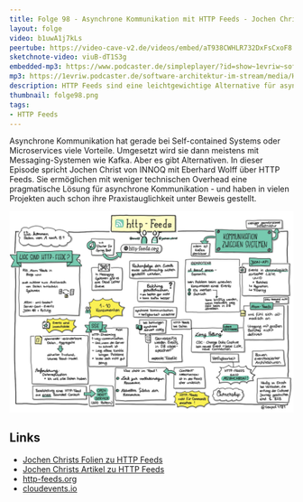 ```yaml
---
title: Folge 98 - Asynchrone Kommunikation mit HTTP Feeds - Jochen Christ
layout: folge
video: b1uwA1j7kLs
peertube: https://video-cave-v2.de/videos/embed/aT938CWHLR732DxFsCxoF8
sketchnote-video: viuB-dT1S3g
embedded-mp3: https://www.podcaster.de/simpleplayer/?id=show~1evriw~software-architektur-im-stream~pod-a72f7feac1cdfaa266d6e5f16b&v=1642177096
mp3: https://1evriw.podcaster.de/software-architektur-im-stream/media/HTTP-Feeds.mp3
description: HTTP Feeds sind eine leichtgewichtige Alternative für asynchrone Kommunikation. 
thumbnail: folge98.png
tags:
- HTTP Feeds
---
```


Asynchrone Kommunikation hat gerade bei Self-contained Systems oder
Microservices viele Vorteile. Umgesetzt wird sie dann meistens mit
Messaging-Systemen wie Kafka. Aber es gibt Alternativen. In dieser
Episode spricht Jochen Christ von INNOQ mit Eberhard Wolff über HTTP
Feeds. Sie ermöglichen mit weniger technischen Overhead eine
pragmatische Lösung für asynchrone Kommunikation - und haben in vielen
Projekten auch schon ihre Praxistauglichkeit unter Beweis gestellt.

![Sketchnotes](/sketchnotes/folge98.jfif)


## Links

* [Jochen Christs Folien zu HTTP Feeds](https://www.innoq.com/de/talks/2021/12/http-feeds-asynchrone-schnittstellen-ohne-middleware-innoq-technology-day-2021/)
* [Jochen Christs Artikel zu HTTP Feeds](https://www.heise.de/hintergrund/HTTP-Feeds-Asynchrone-Schnittstellen-ohne-Kafka-oder-RabbitMQ-6245490.html)
* [http-feeds.org](https://www.http-feeds.org)
* [cloudevents.io](https://cloudevents.io)
